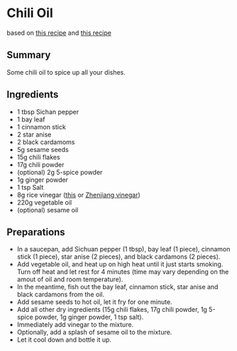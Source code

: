 # Chili Oil

based on [this recipe](https://www.youtube.com/watch?v=qAA8jA5Nu3M) and [this recipe](https://www.youtube.com/watch?v=RayiXikKsC0)

## Summary

Some chili oil to spice up all your dishes.


## Ingredients

- 1 tbsp Sichan pepper
- 1 bay leaf
- 1 cinnamon stick
- 2 star anise
- 2 black cardamoms
- 5g sesame seeds
- 15g chili flakes
- 17g chili powder
- (optional) 2g 5-spice powder
- 1g ginger powder
- 1 tsp Salt
- 8g rice vinegar ([this](https://zh.wikipedia.org/zh-hans/%E5%B1%B1%E8%A5%BF%E8%80%81%E9%99%B3%E9%86%8B) or [Zhenjiang vinegar](https://en.wikipedia.org/wiki/Zhenjiang_Vinegar))
- 220g vegetable oil
- (optional) sesame oil

## Preparations

- In a saucepan, add Sichuan pepper (1 tbsp), bay leaf (1 piece), cinnamon stick (1 piece), star anise (2 pieces), and black cardamons (2 pieces).
- Add vegetable oil, and heat up on high heat until it just starts smoking. Turn off heat and let rest for 4 minutes (time may vary depending on the amout of oil and room temperature).
- In the meantime, fish out the bay leaf, cinnamon stick, star anise and black cardamons from the oil.
- Add sesame seeds to hot oil, let it fry for one minute.
- Add all other dry ingredients (15g chili flakes, 17g chili powder, 1g 5-spice powder, 1g ginger powder, 1 tsp salt).
- Immediately add vinegar to the mixture.
- Optionally, add a splash of sesame oil to the mixture.
- Let it cool down and bottle it up.
